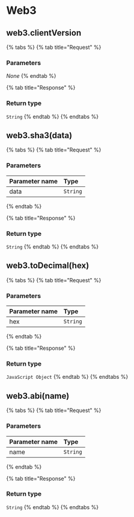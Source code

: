 # Web3

## web3.clientVersion

{% tabs %}
{% tab title="Request" %}
### **Parameters**

_None_
{% endtab %}

{% tab title="Response" %}
### Return type

`String`
{% endtab %}
{% endtabs %}

## web3.sha3\(data\)

{% tabs %}
{% tab title="Request" %}
### **Parameters**

| Parameter name | Type |
| :--- | :--- |
| data | `String` |
{% endtab %}

{% tab title="Response" %}
### Return type

`String`
{% endtab %}
{% endtabs %}

## web3.toDecimal\(hex\)

{% tabs %}
{% tab title="Request" %}
### **Parameters**

| Parameter name | Type |
| :--- | :--- |
| hex | `String` |
{% endtab %}

{% tab title="Response" %}
### Return type

`JavaScript Object`
{% endtab %}
{% endtabs %}

## web3.abi\(name\)

{% tabs %}
{% tab title="Request" %}
### **Parameters**

| Parameter name | Type |
| :--- | :--- |
| name | `String` |
{% endtab %}

{% tab title="Response" %}
### Return type

`String`
{% endtab %}
{% endtabs %}

